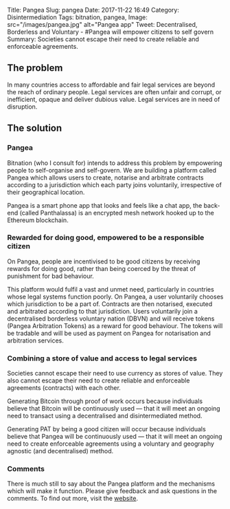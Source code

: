 Title: Pangea
Slug: pangea
Date: 2017-11-22 16:49
Category: Disintermediation
Tags: bitnation, pangea, 
Image: src="/images/pangea.jpg" alt="Pangea app"
Tweet: Decentralised, Borderless and Voluntary - #Pangea will empower citizens to self govern 
Summary: Societies cannot escape their need to create reliable and enforceable agreements.

## The problem

In many countries access to affordable and fair legal services are beyond the reach of ordinary people. Legal services are often unfair and corrupt, or inefficient, opaque and deliver dubious value. Legal services are in need of disruption.

## The solution

### Pangea

Bitnation (who I consult for) intends to address this problem by empowering people to self-organise and self-govern. We are building a platform called Pangea which allows users to create, notarise and arbitrate contracts according to a jurisdiction which each party joins voluntarily, irrespective of their geographical location. 

Pangea is a smart phone app that looks and feels like a chat app, the back-end (called Panthalassa) is an encrypted mesh network hooked up to the Ethereum blockchain. 

### Rewarded for doing good, empowered to be a responsible citizen

On Pangea, people are incentivised to be good citizens by receiving rewards for doing good, rather than being coerced by the threat of punishment for bad behaviour. 

This platform would fulfil a vast and unmet need, particularly in countries whose legal systems function poorly. On Pangea, a user voluntarily chooses which jurisdiction to be a part of. Contracts are then notarised, executed and arbitrated according to that jurisdiction. Users voluntarily join a decentralised borderless voluntary nation (DBVN) and will receive tokens (Pangea Arbitration Tokens) as a reward for good behaviour. The tokens will be tradable and will be used as payment on Pangea for notarisation and arbitration services.

### Combining a store of value and access to legal services

Societies cannot escape their need to use currency as stores of value. They also cannot escape their need to create reliable and enforceable agreements (contracts) with each other.

Generating Bitcoin through proof of work occurs because individuals believe that Bitcoin will be continuously used — that it will meet an ongoing need to transact using a decentralised and disintermediated method. 

Generating PAT by being a good citizen will occur because individuals believe that Pangea will be continuously used  — that it will meet an ongoing need to create enforceable agreements using a voluntary and geography agnostic (and decentralised) method.

### Comments

There is much still to say about the Pangea platform and the mechanisms which will make it function. Please give feedback and ask questions in the comments. To find out more, visit the [website](http://bitnation.co).
